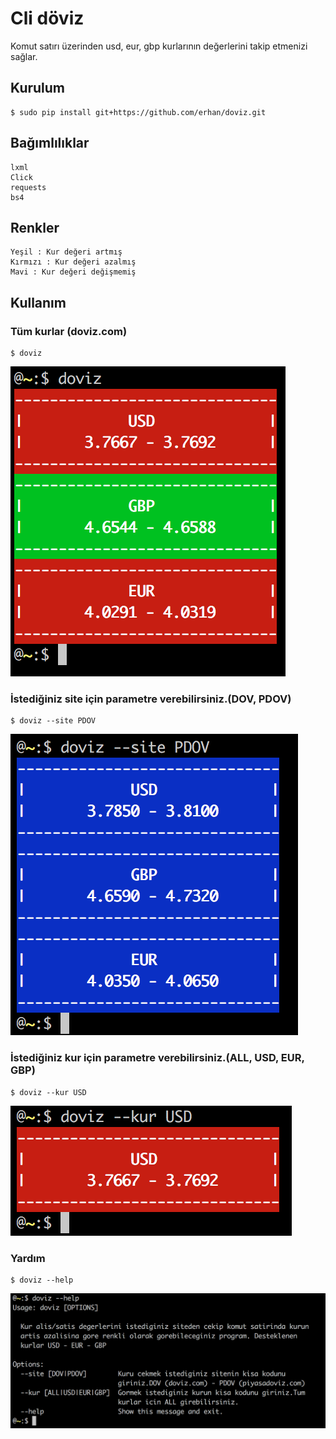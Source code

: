 # Cli döviz

Komut satırı üzerinden usd, eur, gbp  kurlarının değerlerini takip etmenizi sağlar.


## Kurulum

    $ sudo pip install git+https://github.com/erhan/doviz.git
    
    
## Bağımlılıklar
    
    lxml
    Click
    requests
    bs4
    
## Renkler 

    Yeşil : Kur değeri artmış
    Kırmızı : Kur değeri azalmış
    Mavi : Kur değeri değişmemiş

## Kullanım 

### Tüm kurlar (doviz.com)

    $ doviz
    
![Alt hepsi](/images/hepsi.png "doviz")
   
### İstediğiniz site için parametre verebilirsiniz.(DOV, PDOV)

    $ doviz --site PDOV

![Alt site](/images/site.png "doviz")

### İstediğiniz kur için parametre verebilirsiniz.(ALL, USD, EUR, GBP)

    $ doviz --kur USD

![Alt kur](/images/kur.png "doviz")
    
### Yardım

    $ doviz --help
    
![Alt help](/images/help.png "doviz")